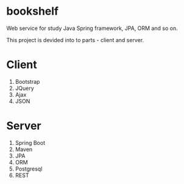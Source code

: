 # bookshelf
Web service for study Java Spring framework, JPA, ORM and so on.

This project is devided into to parts - client and server.

# Client
1. Bootstrap
2. JQuery
3. Ajax
4. JSON

# Server 
1. Spring Boot
2. Maven
3. JPA
4. ORM
5. Postgresql
6. REST
